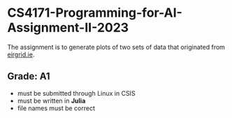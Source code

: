 # CS4171-Programming-for-AI-Assignment-II-2023
The assignment is to generate plots of two sets of data that originated from [eirgrid.ie](https://www.eirgrid.ie/).

## Grade: A1

 - must be submitted through Linux in CSIS
 - must be written in **Julia**
 - file names must be correct
